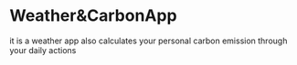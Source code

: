 # Weather&CarbonApp
 it is a weather app also calculates your  personal carbon emission through your daily actions
